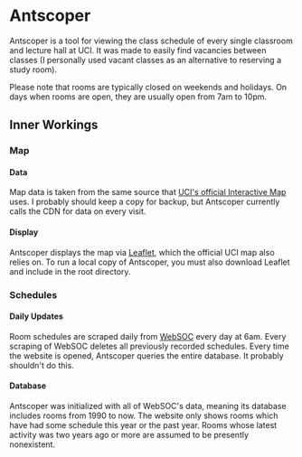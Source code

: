 # Antscoper
Antscoper is a tool for viewing the class schedule of every single classroom and lecture hall at UCI.
It was made to easily find vacancies between classes (I personally used vacant classes as an alternative to reserving a study room).

Please note that rooms are typically closed on weekends and holidays. On days when rooms are open, they are usually open from 7am to 10pm.  

## Inner Workings
### Map
#### Data
Map data is taken from the same source that [UCI's official Interactive Map](https://map.uci.edu) uses.
I probably should keep a copy for backup, but Antscoper currently calls the CDN for data on every visit.
#### Display
Antscoper displays the map via [Leaflet](https://leafletjs.com/), which the official UCI map also relies on.
To run a local copy of Antscoper, you must also download Leaflet and include in the root directory.
### Schedules
#### Daily Updates
Room schedules are scraped daily from [WebSOC](https://www.reg.uci.edu/perl/WebSoc) every day at 6am.
Every scraping of WebSOC deletes all previously recorded schedules.
Every time the website is opened, Antscoper queries the entire database. It probably shouldn't do this.
#### Database
Antscoper was initialized with all of WebSOC's data, meaning its database includes rooms from 1990 to now.
The website only shows rooms which have had some schedule this year or the past year.
Rooms whose latest activity was two years ago or more are assumed to be presently nonexistent.
